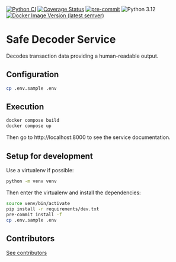 [![Python CI](https://github.com/safe-global/safe-decoder-service/actions/workflows/ci.yml/badge.svg)](https://github.com/safe-global/safe-decoder-service/actions/workflows/ci.yml)
[![Coverage Status](https://coveralls.io/repos/github/safe-global/safe-decoder-service/badge.svg?branch=main)](https://coveralls.io/github/safe-global/safe-decoder-service?branch=main)
[![pre-commit](https://img.shields.io/badge/pre--commit-enabled-brightgreen?logo=pre-commit&logoColor=white)](https://github.com/pre-commit/pre-commit)
![Python 3.12](https://img.shields.io/badge/Python-3.12-blue.svg)
[![Docker Image Version (latest semver)](https://img.shields.io/docker/v/safeglobal/safe-decoder-service?label=Docker&sort=semver)](https://hub.docker.com/r/safeglobal/safe-decoder-service)


# Safe Decoder Service
Decodes transaction data providing a human-readable output.



## Configuration
```bash
cp .env.sample .env
```

## Execution

```bash
docker compose build
docker compose up
```

Then go to http://localhost:8000 to see the service documentation.

## Setup for development
Use a virtualenv if possible:

```bash
python -m venv venv
```

Then enter the virtualenv and install the dependencies:

```bash
source venv/bin/activate
pip install -r requirements/dev.txt
pre-commit install -f
cp .env.sample .env
```


## Contributors
[See contributors](https://github.com/safe-global/safe-decoder-service/graphs/contributors)
